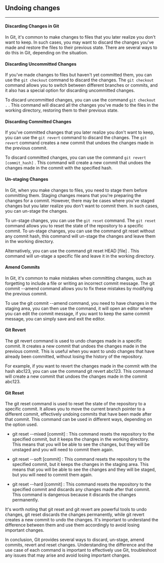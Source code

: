 ## Undoing changes

---

#### Discarding Changes in Git

In Git, it's common to make changes to files that you later realize you don't want to keep. In such cases, you may want to discard the changes you've made and restore the files to their previous state. There are several ways to do this in Git, depending on the situation.

#### Discarding Uncommitted Changes

If you've made changes to files but haven't yet committed them, you can use the `git checkout` command to discard the changes. The `git checkout` command allows you to switch between different branches or commits, and it also has a special option for discarding uncommitted changes.

To discard uncommitted changes, you can use the command `git checkout .` . This command will discard all the changes you've made to the files in the working directory, restoring them to their previous state.

#### Discarding Committed Changes

If you've committed changes that you later realize you don't want to keep, you can use the `git revert` command to discard the changes. The `git revert` command creates a new commit that undoes the changes made in the previous commit.

To discard committed changes, you can use the command `git revert [commit_hash]` . This command will create a new commit that undoes the changes made in the commit with the specified hash.

#### Un-staging Changes

In Git, when you make changes to files, you need to stage them before committing them. Staging changes means that you're preparing the changes for a commit. However, there may be cases where you've staged changes but you later realize you don't want to commit them. In such cases, you can un-stage the changes.

To un-stage changes, you can use the `git reset` command. The `git reset` command allows you to reset the state of the repository to a specific commit. To un-stage changes, you can use the command git reset without any commit hash, this command will un-stage the changes and leave them in the working directory.

Alternatively, you can use the command git reset HEAD [file] . This command will un-stage a specific file and leave it in the working directory.

#### Amend Commits

In Git, it's common to make mistakes when committing changes, such as forgetting to include a file or writing an incorrect commit message. The git commit --amend command allows you to fix these mistakes by modifying the previous commit.

To use the git commit --amend command, you need to have changes in the staging area, you can then use the command, it will open an editor where you can edit the commit message, if you want to keep the same commit message, you can simply save and exit the editor.

#### Git Revert

The git revert command is used to undo changes made in a specific commit. It creates a new commit that undoes the changes made in the previous commit. This is useful when you want to undo changes that have already been committed, without losing the history of the repository.

For example, if you want to revert the changes made in the commit with the hash abc123, you can use the command git revert abc123. This command will create a new commit that undoes the changes made in the commit abc123.

#### Git Reset

The git reset command is used to reset the state of the repository to a specific commit. It allows you to move the current branch pointer to a different commit, effectively undoing commits that have been made after that commit. This command can be used in different ways, depending on the option used.

-   git reset --mixed [commit] : This command resets the repository to the specified commit, but it keeps the changes in the working directory. This means that you will be able to see the changes, but they will be unstaged and you will need to commit them again.

-   git reset --soft [commit] : This command resets the repository to the specified commit, but it keeps the changes in the staging area. This means that you will be able to see the changes and they will be staged, but you will need to commit them again.

-   git reset --hard [commit] : This command resets the repository to the specified commit and discards any changes made after that commit. This command is dangerous because it discards the changes permanently.

It's worth noting that git reset and git revert are powerful tools to undo changes, git reset discards the changes permanently, while git revert creates a new commit to undo the changes. It's important to understand the difference between them and use them accordingly to avoid losing important changes.

In conclusion, Git provides several ways to discard, un-stage, amend commits, revert and reset changes. Understanding the difference and the use case of each command is important to effectively use Git, troubleshoot any issues that may arise and avoid losing important changes.
